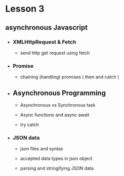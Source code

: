 # Lesson 3


## asynchronous Javascript

- ### XMLHttpRequest & Fetch

  - send http get request using fetch

- ### Promise

  - chaining (handling) promises ( then and catch )

- ## Asynchronous Programming

  - Asynchronous vs Synchronous task

  - Async functions and async await

  - try catch

- ### JSON data

  - json files and syntax

  - accepted data types in json object

  - parsing and stringifying JSON data
